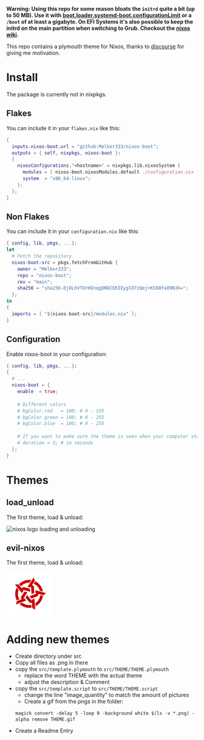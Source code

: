 **Warning: Using this repo for some reason bloats the `initrd` quite a bit (up to 50 MB). Use it with [boot.loader.systemd-boot.configurationLimit](https://search.nixos.org/options?channel=23.05&show=boot.loader.systemd-boot.configurationLimit&from=0&size=50&sort=relevance&type=packages&query=systemd-boot) or a `/boot` of at least a gigabyte.
On EFI Systems it's also possible to keep the initrd on the main partition when switching to Grub. Checkout the [nixos wiki](https://wiki.nixos.org/wiki/Bootloader#Keeping_kernels/initrd_on_the_main_partition).**


This repo contains a plymouth theme for Nixos, thanks to [discourse](https://discourse.nixos.org/t/genix7000-nix-project-logo-generator/15937/9) for giving me motivation.

# Install

The package is currently not in nixpkgs. 

## Flakes

You can include it in your `flakes.nix` like this:

```nix
{
  inputs.nixos-boot.url = "github:Melkor333/nixos-boot";
  outputs = { self, nixpkgs, nixos-boot }:
  {
    nixosConfigurations."<hostname>" = nixpkgs.lib.nixosSystem {
      modules = [ nixos-boot.nixosModules.default ./configuration.nix ];
      system  = "x86_64-linux";
    };
  };
}

```


## Non Flakes

You can include it in your `configuration.nix` like this:

``` nix
{ config, lib, pkgs, ...}:
let
  # Fetch the repository
  nixos-boot-src = pkgs.fetchFromGitHub {
    owner = "Melkor333";
    repo = "nixos-boot";
    rev = "main";
    sha256 = "sha256-Dj8LhVTOrHEnqgONbCEKIEyglO7zQej+KS08faO9NJk=";
  };
in
{
  imports = [ "${nixos-boot-src}/modules.nix" ];
}
```

## Configuration

Enable nixos-boot in your configuration:

```nix
{ config, lib, pkgs, ...}:
{
  # ...
  nixos-boot = {
    enable  = true;

    # Different colors
    # bgColor.red   = 100; # 0 - 255
    # bgColor.green = 100; # 0 - 255
    # bgColor.blue  = 100; # 0 - 255

    # If you want to make sure the theme is seen when your computer starts too fast
    # duration = 3; # in seconds
  };
}
```

# Themes

## load_unload

The first theme, load & unload:

![nixos logo loading and unloading](./src/load_unload/load_unload.gif)

## evil-nixos

The first theme, load & unload:

![nixos logo with communist colors](./src/evil-nixos/evil-nixos.gif)

# Adding new themes

- Create directory under src
- Copy all files as .png in there
- copy the `src/template.plymouth` to `src/THEME/THEME.plymouth`
  - replace the word THEME with the actual theme
  - adjust the description & Comment
- copy the `src/template.script` to `src/THEME/THEME.script`
  - change the line "image_quantity" to match the amount of pictures
  - Create a gif from the pngs in the folder:
  ```
  magick convert -delay 5 -loop 0 -background white $(ls -v *.png) -alpha remove THEME.gif
  ```
- Create a Readme Entry
